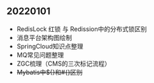 20220101
--------
* RedisLock 红锁 与 Redission中的分布式锁区别
* 消息平台架构图绘制
* SpringCloud知识点整理
* MQ常见问题整理
* ZGC梳理（CMS的三次标记流程）
* ~~Mybatis中${}和#{}区别~~